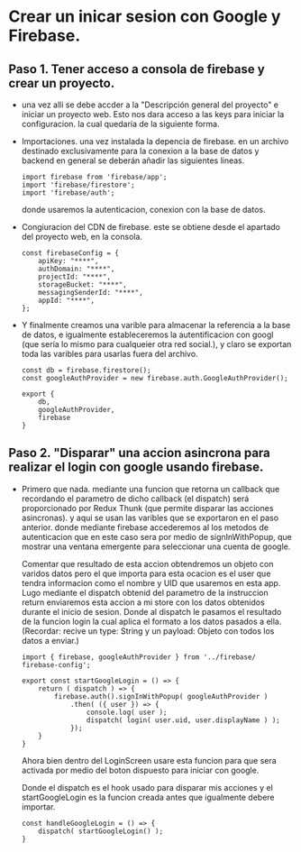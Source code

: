 # Crear un inicar sesion con Google y Firebase.

## Paso 1. Tener acceso a consola de firebase y crear un proyecto.
- una vez alli se debe accder a la "Descripción general del proyecto" e iniciar un proyecto web. Esto nos dara acceso a las keys para iniciar la configuracion. la cual quedaría de la siguiente forma.

- Importaciones. una vez instalada la depencia de firebase. en un archivo destinado exclusivamente para la conexion a la base de datos y backend en general se deberán añadir las siguientes lineas.

    ```
    import firebase from 'firebase/app';
    import 'firebase/firestore';
    import 'firebase/auth';
    ```
    donde usaremos la autenticacion, conexion con la base de datos.
- Congiuracion del CDN de firebase. este se obtiene desde el apartado del proyecto web, en la consola.
    ```
    const firebaseConfig = {
        apiKey: "****",
        authDomain: "****",
        projectId: "****",
        storageBucket: "****",
        messagingSenderId: "****",
        appId: "****",
    };
    ```
- Y finalmente creamos una varible para almacenar la referencia a la base de datos, e igualmente estableceremos la autentificacion con googl (que sería lo mismo para cualqueier otra red social.), y claro se exportan toda las varibles para usarlas fuera del archivo. 
    ```
    const db = firebase.firestore();
    const googleAuthProvider = new firebase.auth.GoogleAuthProvider();

    export {
        db,
        googleAuthProvider,
        firebase
    }
    ```

## Paso 2. "Disparar" una accion asincrona para realizar el login con google usando firebase.

- Primero que nada. mediante una funcion que retorna un callback que recordando el parametro de dicho callback (el dispatch) será proporcionado por Redux Thunk (que permite disparar las acciones asincronas). y aqui se usan las varibles que se exportaron en el paso anterior. donde mediante firebase accederemos al los metodos de autenticacion que en este caso sera por medio de signInWithPopup, que mostrar una ventana emergente para seleccionar una cuenta de google.

    Comentar que resultado de esta accion obtendremos un objeto con varidos datos pero el que importa para esta ocacion es el user que tendra informacion como el nombre y UID que usaremos en esta app.
    Lugo mediante el dispatch obtenid del parametro de la instruccion return enviaremos esta accion a mi store con los datos obtenidos durante el inicio de sesion. 
    Donde al dispatch le pasamos el resultado de la funcion login la cual aplica el formato a los datos pasados a ella. (Recordar: recive un type: String y un payload: Objeto con todos los datos a enviar.)
    ```
    import { firebase, googleAuthProvider } from '../firebase/  firebase-config';   

    export const startGoogleLogin = () => {
        return ( dispatch ) => {
            firebase.auth().signInWithPopup( googleAuthProvider )
                .then( ({ user }) => {
                    console.log( user );
                    dispatch( login( user.uid, user.displayName ) );
                });
        }
    }
    ```

    Ahora bien dentro del LoginScreen usare esta funcion para que sera activada por medio del boton dispuesto para iniciar con google.
    
    Donde el dispatch es el hook usado para disparar mis acciones y el startGoogleLogin es la funcion creada antes que igualmente debere importar.
    ```
    const handleGoogleLogin = () => {
        dispatch( startGoogleLogin() );
    }
    ```
